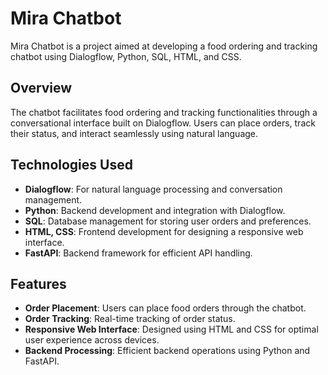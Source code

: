 # Mira Chatbot

Mira Chatbot is a project aimed at developing a food ordering and tracking chatbot using Dialogflow, Python, SQL, HTML, and CSS.

## Overview

The chatbot facilitates food ordering and tracking functionalities through a conversational interface built on Dialogflow. Users can place orders, track their status, and interact seamlessly using natural language.

## Technologies Used

- **Dialogflow**: For natural language processing and conversation management.
- **Python**: Backend development and integration with Dialogflow.
- **SQL**: Database management for storing user orders and preferences.
- **HTML, CSS**: Frontend development for designing a responsive web interface.
- **FastAPI**: Backend framework for efficient API handling.

## Features

- **Order Placement**: Users can place food orders through the chatbot.
- **Order Tracking**: Real-time tracking of order status.
- **Responsive Web Interface**: Designed using HTML and CSS for optimal user experience across devices.
- **Backend Processing**: Efficient backend operations using Python and FastAPI.
